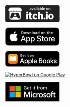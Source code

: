 <a href="http://technicat.itch.io/">
  <img alt="technicat on itch.io"
       src="images/badges/itchio/badge.svg" width="175"/>
</a>
<p/>
<a href="https://itunes.apple.com/us/developer/technicat-llc/id295241742">
  <img alt="Download on the App Store"
       src="images/badges/apple/Download_on_the_App_Store_Badge_US-UK_RGB_blk_092917.svg" width="175"/>
</a>
<p/>
<a href="https://books.apple.com/us/book/technicat-on-software/id1281141151">
  <img alt="Download on the Apple Book Store"
       src="images/badges/apple/US_UK_Apple_Books_Badge_Get_RGB_071818.svg" width="175"/>
</a>
<p/>
<a href="https://play.google.com/store/apps/details?id=com.technicat.HyperBowl">
  <img alt="HyperBowl on Google Play"
       src="images/badges/en_badge_web_generic.png" width="175" />
</a>
<p/>
<a href="https://www.microsoft.com/en-us/p/hyperbowl/9nblggh2sppf">
  <img alt="HyperBowl on the Microsoft Store"
       src="images/badges/microsoft/English_get_from_MS.svg" width="175" />
</a>
<!-- p/>
<a href="https://store.steampowered.com/app/847530/HyperBowl/">
  <img alt="HyperBowl on Steam"
       src="images/badges/steam.png" width="175" />
</a -->


